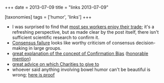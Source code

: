 +++
date = 2013-07-09
title = "links 2013-07-09"

[taxonomies]
tags = ['humor', 'links']
+++

-   I was surprised to find that [most sex workers enjoy their trade];
    it\'s a refreshing perspective, but as made clear by the post
    itself, there isn\'t sufficient scientific research to confirm it.
-   [Consensus failure] looks like worthy criticism of consensus
    decision-making in large groups.
-   [great explanation of the concept of Confirmation Bias] ([honorable
    mention])
-   [great advice on which Charities to give to]
-   whoever said anything involving bowel humor can\'t be beautiful is
    wrong; [here is proof]

  [most sex workers enjoy their trade]: http://skeptics.stackexchange.com/a/1172/167
  [Consensus failure]: http://www.eyrie.org/~eagle/journal/2013-01/026.html
  [great explanation of the concept of Confirmation Bias]: http://www.informationclearinghouse.info/article25936.htm
  [honorable mention]: http://youarenotsosmart.com/2010/06/23/confirmation-bias
  [great advice on which Charities to give to]: http://www.eyrie.org/~eagle/journal/2012-12/006.html
  [here is proof]: http://theoatmeal.com/comics/tipping_tooting
